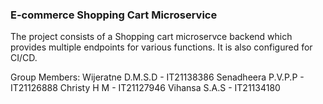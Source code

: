 ### E-commerce Shopping Cart Microservice

The project consists of a Shopping cart microservce backend which provides multiple endpoints for various functions. It is also configured for CI/CD.

Group Members:
Wijeratne D.M.S.D - IT21138386
Senadheera P.V.P.P - IT21126888
Christy H M - IT21127946
Vihansa S.A.S - IT21134180
